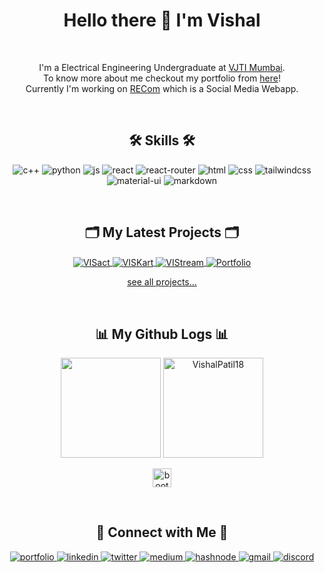 <h1 align="center">Hello there 👋 I'm Vishal</h1>

<br>
<p align="center">
I'm a Electrical Engineering Undergraduate at <a href="https://vjti.ac.in" target="_blank">VJTI Mumbai</a>.<br> To know more about me checkout my portfolio from <a href="https://vishalpatil.vercel.app/" target="_blank">here</a>! <br>Currently I'm working on <a href="https://github.com/VishalPatil18/REcom" target="blank">RECom</a> which is a Social Media Webapp.
</p>

<br>

<h2 align="center">🛠 Skills 🛠</h2>
<p align="center">
  <img src="https://img.shields.io/badge/C%2B%2B-00599C?style=for-the-badge&logo=c%2B%2B&logoColor=white" alt="c++" />
  <img src="https://img.shields.io/badge/Python-3776AB?style=for-the-badge&logo=python&logoColor=white" alt="python" />
  <img src="https://img.shields.io/badge/JavaScript-F7DF1E?style=for-the-badge&logo=javascript&logoColor=black" alt="js" />
  <img src="https://img.shields.io/badge/React-20232A?style=for-the-badge&logo=react&logoColor=61DAFB" alt="react" />
  <img src="https://img.shields.io/badge/React_Router-CA4245?style=for-the-badge&logo=react-router&logoColor=white" alt="react-router" />
  <img src="https://img.shields.io/badge/HTML5-E34F26?style=for-the-badge&logo=html5&logoColor=white" alt="html" />
  <img src="https://img.shields.io/badge/CSS3-1572B6?style=for-the-badge&logo=css3&logoColor=white" alt="css" />
  <img src="https://img.shields.io/badge/Tailwind_CSS-38B2AC?style=for-the-badge&logo=tailwind-css&logoColor=white" alt="tailwindcss" />
  <img src="https://img.shields.io/badge/Material--UI-0081CB?style=for-the-badge&logo=material-ui&logoColor=white" alt="material-ui" />
  <img src="https://img.shields.io/badge/Markdown-000000?style=for-the-badge&logo=markdown&logoColor=white" alt="markdown" />
</p>

<br>

<h2 align="center">🗂️ My Latest Projects 🗂️</h2>
<p align="center">
  <a href="https://github.com/VishalPatil18/VISact" align="center">
    <img align="center" src="https://github-readme-stats.vercel.app/api/pin/?username=VishalPatil18&repo=REcom&show_icons=true&line_height=27&title_color=6aa6f8&text_color=8a919a&icon_color=6aa6f8&bg_color=22272e" align="center" alt="VISact" />
  </a>

  <a href="https://github.com/VishalPatil18/VISKart" align="center">
    <img align="center" src="https://github-readme-stats.vercel.app/api/pin/?username=VishalPatil18&repo=viskart-react-version&show_icons=true&line_height=27&title_color=6aa6f8&text_color=8a919a&icon_color=6aa6f8&bg_color=22272e" align="center" alt="VISKart" />
  </a>

  <a href="https://github.com/VishalPatil18/VISQuiz" align="center">
    <img align="center" src="https://github-readme-stats.vercel.app/api/pin/?username=VishalPatil18&repo=vistream-react-version&show_icons=true&line_height=27&title_color=6aa6f8&text_color=8a919a&icon_color=6aa6f8&bg_color=22272e" align="center" alt="VIStream" />
  </a>

  <a href="https://github.com/VishalPatil18/VISPA-UI-Docs" align="center">
    <img align="center" src="https://github-readme-stats.vercel.app/api/pin/?username=VishalPatil18&repo=Portfolio-4.0&show_icons=true&line_height=27&title_color=6aa6f8&text_color=8a919a&icon_color=6aa6f8&bg_color=22272e" align="center" alt="Portfolio" />
  </a>

  <br>

  <p align="center"><a href="https://github.com/VishalPatil18?tab=repositories">see all projects...</a></p>
</p>

<br>

<h2 align="center">📊 My Github Logs 📊</h2>
<p align="center">
  <img height="160em" src="https://github-readme-stats.vercel.app/api?username=VishalPatil18&show_icons=true&locale=en" />
  <img height="160em" src="https://github-readme-streak-stats.herokuapp.com/?user=VishalPatil18" alt="VishalPatil18" />
</p>
<p align="center">
  <img src="https://komarev.com/ghpvc/?username=VishalPatil18&color=orange&style=plastic" alt="bootstrap" height="30"/>
</p>

<br>

<h2 align="center">🚜 Connect with Me 🚜</h2>
<p align="center">
  <a href="https://vishalpatil.me/" target="_blank">
    <img src="https://img.shields.io/badge/vishalpatil.me-8B89CC?style=for-the-badge&logo=protonmail&logoColor=white" alt="portfolio" />
  </a>
  <a href="https://linkedin.com/in/vishalrameshpatil" target="_blank">
    <img src="https://img.shields.io/badge/vishalrameshpatil-0077B5?style=for-the-badge&logo=linkedin&logoColor=white" alt="linkedin" />
  <a href="https://twitter.com/vishalpatil1810" target="_blank">
    <img src="https://img.shields.io/badge/vishalpatil1810-1DA1F2?style=for-the-badge&logo=twitter&logoColor=white" alt="twitter" />
  </a>
  <a href="https://medium.com/@vishalpatil18" target="_blank">
    <img src="https://img.shields.io/badge/@vishalpatil18-12100E?style=for-the-badge&logo=medium&logoColor=white" alt="medium" />
  </a>
  <a href="https://vishalpatil.hashnode.dev/" target="_blank">
    <img src="https://img.shields.io/badge/vishalpatil.hashnode.dev-2962FF?style=for-the-badge&logo=hashnode&logoColor=white" alt="hashnode" />
  </a>
  <a href="mailto:vishalrp18100@gmail.com" target="_blank">
    <img src="https://img.shields.io/badge/vishalrp18100@gmail.com-D14836?style=for-the-badge&logo=gmail&logoColor=white" alt="gmail" />
  </a>
  <a href="https://discordapp.com/users/VishalPatil#3640" target="_blank">
    <img src="https://img.shields.io/badge/VishalPatil3640-7289DA?style=for-the-badge&logo=discord&logoColor=white" alt="discord" />
  </a>
</p>
